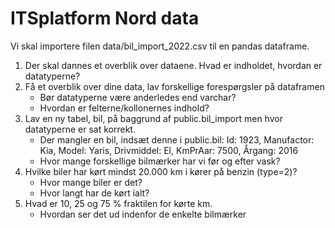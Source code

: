 # ITSplatform Nord data

Vi skal importere filen data/bil_import_2022.csv til en pandas dataframe.

1. Der skal dannes et overblik over dataene. Hvad er indholdet, hvordan er datatyperne?
2. Få et overblik over dine data, lav forskellige forespørgsler på dataframen
   - Bør datatyperne være anderledes end varchar?
   - Hvordan er felterne/kollonernes indhold?
3. Lav en ny tabel, bil, på baggrund af public.bil_import men hvor datatyperne er sat korrekt.
   - Der mangler en bil, indsæt denne i public.bil:
     Id: 1923, Manufactor: Kia, Model: Yaris, Drivmiddel: El, KmPrAar: 7500, Årgang: 2016
   - Hvor mange forskellige bilmærker har vi før og efter vask?
4. Hvilke biler har kørt mindst 20.000 km i kører på benzin (type=2)?
    - Hvor mange biler er det?
    - Hvor langt har de kørt ialt?
5. Hvad er 10, 25 og 75 % fraktilen for kørte km.
    - Hvordan ser det ud indenfor de enkelte bilmærker
